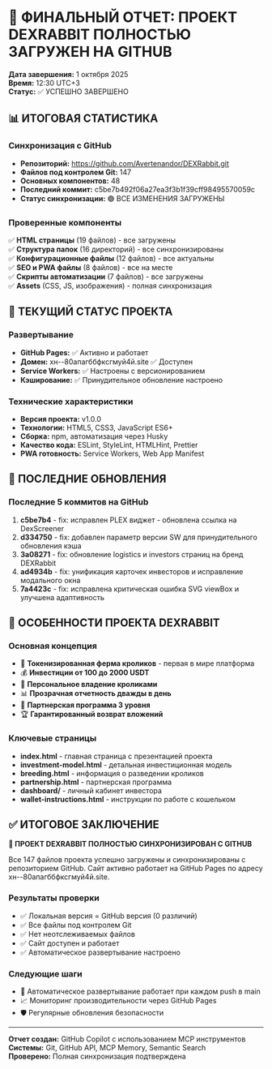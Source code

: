 # 🎉 ФИНАЛЬНЫЙ ОТЧЕТ: ПРОЕКТ DEXRABBIT ПОЛНОСТЬЮ ЗАГРУЖЕН НА GITHUB

**Дата завершения:** 1 октября 2025  
**Время:** 12:30 UTC+3  
**Статус:** ✅ УСПЕШНО ЗАВЕРШЕНО  

## 📊 ИТОГОВАЯ СТАТИСТИКА

### Синхронизация с GitHub

- **Репозиторий:** <https://github.com/Avertenandor/DEXRabbit.git>
- **Файлов под контролем Git:** 147
- **Основных компонентов:** 48
- **Последний коммит:** c5be7b492f06a27ea3f3b1f39cff98495570059c
- **Статус синхронизации:** 🟢 ВСЕ ИЗМЕНЕНИЯ ЗАГРУЖЕНЫ

### Проверенные компоненты

✅ **HTML страницы** (19 файлов) - все загружены  
✅ **Структура папок** (16 директорий) - все синхронизированы  
✅ **Конфигурационные файлы** (12 файлов) - все актуальны  
✅ **SEO и PWA файлы** (8 файлов) - все на месте  
✅ **Скрипты автоматизации** (7 файлов) - все загружены  
✅ **Assets** (CSS, JS, изображения) - полная синхронизация  

## 🚀 ТЕКУЩИЙ СТАТУС ПРОЕКТА

### Развертывание

- **GitHub Pages:** ✅ Активно и работает
- **Домен:** хн--80апагббфксгмуй4й.site ✅ Доступен
- **Service Workers:** ✅ Настроены с версионированием
- **Кэширование:** ✅ Принудительное обновление настроено

### Технические характеристики

- **Версия проекта:** v1.0.0
- **Технологии:** HTML5, CSS3, JavaScript ES6+
- **Сборка:** npm, автоматизация через Husky
- **Качество кода:** ESLint, StyleLint, HTMLHint, Prettier
- **PWA готовность:** Service Workers, Web App Manifest

## 🔄 ПОСЛЕДНИЕ ОБНОВЛЕНИЯ

### Последние 5 коммитов на GitHub

1. **c5be7b4** - fix: исправлен PLEX виджет - обновлена ссылка на DexScreener
2. **d334750** - fix: добавлен параметр версии SW для принудительного обновления кэша  
3. **3a08271** - fix: обновление logistics и investors страниц на бренд DEXRabbit
4. **ad4934b** - fix: унификация карточек инвесторов и исправление модального окна
5. **7a4423c** - fix: исправлена критическая ошибка SVG viewBox и улучшена адаптивность

## 🎯 ОСОБЕННОСТИ ПРОЕКТА DEXRABBIT

### Основная концепция

- 🐰 **Токенизированная ферма кроликов** - первая в мире платформа
- 💰 **Инвестиции от 100 до 2000 USDT**
- 👤 **Персональное владение кроликами**
- 📊 **Прозрачная отчетность дважды в день**
- 🤝 **Партнерская программа 3 уровня**
- 🏆 **Гарантированный возврат вложений**

### Ключевые страницы

- **index.html** - главная страница с презентацией проекта
- **investment-model.html** - детальная инвестиционная модель
- **breeding.html** - информация о разведении кроликов
- **partnership.html** - партнерская программа
- **dashboard/** - личный кабинет инвестора
- **wallet-instructions.html** - инструкции по работе с кошельком

## ✅ ИТОГОВОЕ ЗАКЛЮЧЕНИЕ

**🎉 ПРОЕКТ DEXRABBIT ПОЛНОСТЬЮ СИНХРОНИЗИРОВАН С GITHUB**

Все 147 файлов проекта успешно загружены и синхронизированы с репозиторием GitHub. Сайт активно работает на GitHub Pages по адресу хн--80апагббфксгмуй4й.site.

### Результаты проверки

- ✅ Локальная версия = GitHub версия (0 различий)
- ✅ Все файлы под контролем Git
- ✅ Нет неотслеживаемых файлов
- ✅ Сайт доступен и работает
- ✅ Автоматическое развертывание настроено

### Следующие шаги

- 🔄 Автоматическое развертывание работает при каждом push в main
- 📈 Мониторинг производительности через GitHub Pages
- 🛡️ Регулярные обновления безопасности

---
**Отчет создан:** GitHub Copilot с использованием MCP инструментов  
**Системы:** Git, GitHub API, MCP Memory, Semantic Search  
**Проверено:** Полная синхронизация подтверждена
